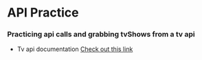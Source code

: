 # API Practice #

### Practicing api calls and grabbing tvShows from a tv api ###

- Tv api documentation 
[Check out this link](http://www.tvmaze.com/api)